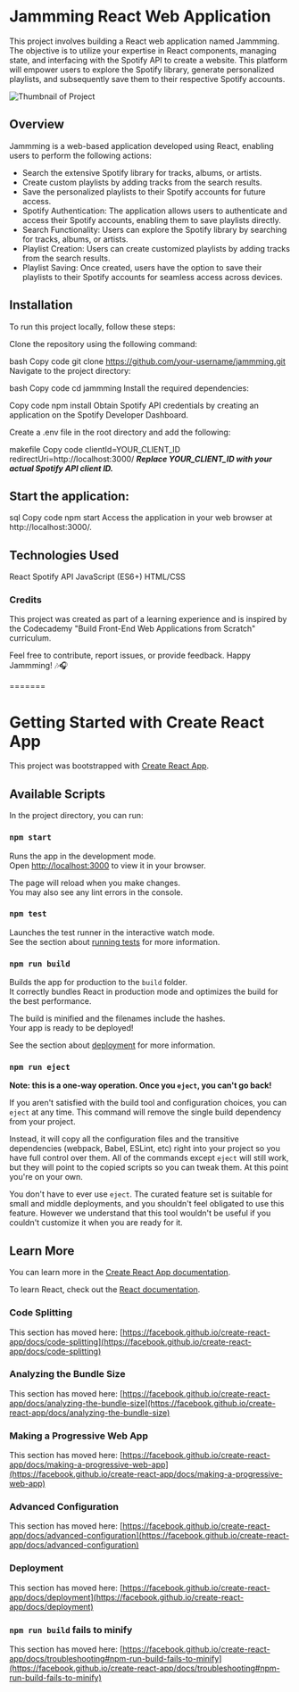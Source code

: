 # Jammming React Web Application
This project involves building a React web application named Jammming. The objective is to utilize your expertise in React components, managing state, and interfacing with the Spotify API to create a website. This platform will empower users to explore the Spotify library, generate personalized playlists, and subsequently save them to their respective Spotify accounts.

![Thumbnail of Project](./yoshify-screenshot/)

## Overview
Jammming is a web-based application developed using React, enabling users to perform the following actions:

- Search the extensive Spotify library for tracks, albums, or artists.
- Create custom playlists by adding tracks from the search results.
- Save the personalized playlists to their Spotify accounts for future access.
- Spotify Authentication: The application allows users to authenticate and access their Spotify accounts, enabling them to save playlists directly.
- Search Functionality: Users can explore the Spotify library by searching for tracks, albums, or artists.
- Playlist Creation: Users can create customized playlists by adding tracks from the search results.
- Playlist Saving: Once created, users have the option to save their playlists to their Spotify accounts for seamless access across devices.

## Installation
To run this project locally, follow these steps:

Clone the repository using the following command:

bash
Copy code
  git clone https://github.com/your-username/jammming.git
Navigate to the project directory:

bash
Copy code
  cd jammming
Install the required dependencies:

Copy code
  npm install
Obtain Spotify API credentials by creating an application on the Spotify Developer Dashboard.

Create a .env file in the root directory and add the following:

makefile
Copy code
  clientId=YOUR_CLIENT_ID
  redirectUri=http://localhost:3000/
***Replace YOUR_CLIENT_ID with your actual Spotify API client ID.***

## Start the application:

sql
Copy code
npm start
Access the application in your web browser at http://localhost:3000/.

## Technologies Used
React
Spotify API
JavaScript (ES6+)
HTML/CSS

### Credits
This project was created as part of a learning experience and is inspired by the Codecademy "Build Front-End Web Applications from Scratch" curriculum.

Feel free to contribute, report issues, or provide feedback. Happy Jammming! 🎶🎧

=======

# Getting Started with Create React App

This project was bootstrapped with [Create React App](https://github.com/facebook/create-react-app).

## Available Scripts

In the project directory, you can run:

### `npm start`

Runs the app in the development mode.\
Open [http://localhost:3000](http://localhost:3000) to view it in your browser.

The page will reload when you make changes.\
You may also see any lint errors in the console.

### `npm test`

Launches the test runner in the interactive watch mode.\
See the section about [running tests](https://facebook.github.io/create-react-app/docs/running-tests) for more information.

### `npm run build`

Builds the app for production to the `build` folder.\
It correctly bundles React in production mode and optimizes the build for the best performance.

The build is minified and the filenames include the hashes.\
Your app is ready to be deployed!

See the section about [deployment](https://facebook.github.io/create-react-app/docs/deployment) for more information.

### `npm run eject`

**Note: this is a one-way operation. Once you `eject`, you can't go back!**

If you aren't satisfied with the build tool and configuration choices, you can `eject` at any time. This command will remove the single build dependency from your project.

Instead, it will copy all the configuration files and the transitive dependencies (webpack, Babel, ESLint, etc) right into your project so you have full control over them. All of the commands except `eject` will still work, but they will point to the copied scripts so you can tweak them. At this point you're on your own.

You don't have to ever use `eject`. The curated feature set is suitable for small and middle deployments, and you shouldn't feel obligated to use this feature. However we understand that this tool wouldn't be useful if you couldn't customize it when you are ready for it.

## Learn More

You can learn more in the [Create React App documentation](https://facebook.github.io/create-react-app/docs/getting-started).

To learn React, check out the [React documentation](https://reactjs.org/).

### Code Splitting

This section has moved here: [https://facebook.github.io/create-react-app/docs/code-splitting](https://facebook.github.io/create-react-app/docs/code-splitting)

### Analyzing the Bundle Size

This section has moved here: [https://facebook.github.io/create-react-app/docs/analyzing-the-bundle-size](https://facebook.github.io/create-react-app/docs/analyzing-the-bundle-size)

### Making a Progressive Web App

This section has moved here: [https://facebook.github.io/create-react-app/docs/making-a-progressive-web-app](https://facebook.github.io/create-react-app/docs/making-a-progressive-web-app)

### Advanced Configuration

This section has moved here: [https://facebook.github.io/create-react-app/docs/advanced-configuration](https://facebook.github.io/create-react-app/docs/advanced-configuration)

### Deployment

This section has moved here: [https://facebook.github.io/create-react-app/docs/deployment](https://facebook.github.io/create-react-app/docs/deployment)

### `npm run build` fails to minify

This section has moved here: [https://facebook.github.io/create-react-app/docs/troubleshooting#npm-run-build-fails-to-minify](https://facebook.github.io/create-react-app/docs/troubleshooting#npm-run-build-fails-to-minify)
